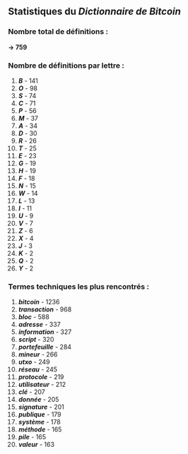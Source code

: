 ## Statistiques du *Dictionnaire de Bitcoin*

### Nombre total de définitions : 
**-> 759**

### Nombre de définitions par lettre :
1. ***B*** - 141
2. ***O*** - 98
3. ***S*** - 74
4. ***C*** - 71
5. ***P*** - 56
6. ***M*** - 37
7. ***A*** - 34
8. ***D*** - 30
9. ***R*** - 26
10. ***T*** - 25
11. ***E*** - 23
12. ***G*** - 19
13. ***H*** - 19
14. ***F*** - 18
15. ***N*** - 15
16. ***W*** - 14
17. ***L*** - 13
18. ***I*** - 11
19. ***U*** - 9
20. ***V*** - 7
21. ***Z*** - 6
22. ***X*** - 4
23. ***J*** - 3
24. ***K*** - 2
25. ***Q*** - 2
26. ***Y*** - 2

### Termes techniques les plus rencontrés :
1. ***bitcoin*** - 1236
2. ***transaction*** - 968
3. ***bloc*** - 588
4. ***adresse*** - 337
5. ***information*** - 327
6. ***script*** - 320
7. ***portefeuille*** - 284
8. ***mineur*** - 266
9. ***utxo*** - 249
10. ***réseau*** - 245
11. ***protocole*** - 219
12. ***utilisateur*** - 212
13. ***clé*** - 207
14. ***donnée*** - 205
15. ***signature*** - 201
16. ***publique*** - 179
17. ***système*** - 178
18. ***méthode*** - 165
19. ***pile*** - 165
20. ***valeur*** - 163
